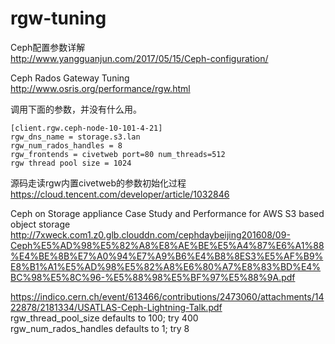 # rgw-tuning

Ceph配置参数详解  
http://www.yangguanjun.com/2017/05/15/Ceph-configuration/  

Ceph Rados Gateway Tuning  
http://www.osris.org/performance/rgw.html  

调用下面的参数，并没有什么用。  
```
[client.rgw.ceph-node-10-101-4-21]
rgw_dns_name = storage.s3.lan
rgw_num_rados_handles = 8
rgw_frontends = civetweb port=80 num_threads=512
rgw thread pool size = 1024
```

源码走读rgw内置civetweb的参数初始化过程  
https://cloud.tencent.com/developer/article/1032846  


Ceph on Storage appliance Case Study and Performance for AWS S3 based object storage  
http://7xweck.com1.z0.glb.clouddn.com/cephdaybeijing201608/09-Ceph%E5%AD%98%E5%82%A8%E8%AE%BE%E5%A4%87%E6%A1%88%E4%BE%8B%E7%A0%94%E7%A9%B6%E4%B8%8ES3%E5%AF%B9%E8%B1%A1%E5%AD%98%E5%82%A8%E6%80%A7%E8%83%BD%E4%BC%98%E5%8C%96-%E5%88%98%E5%BF%97%E5%88%9A.pdf


https://indico.cern.ch/event/613466/contributions/2473060/attachments/1422878/2181334/USATLAS-Ceph-Lightning-Talk.pdf  
rgw_thread_pool_size defaults to 100; try 400  
rgw_num_rados_handles defaults to 1; try 8  


